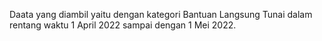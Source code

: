 Daata yang diambil yaitu dengan kategori Bantuan Langsung Tunai dalam rentang waktu 1 April 2022 sampai dengan 1 Mei 2022.
